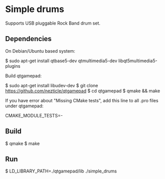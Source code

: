 # Simple drums

Supports USB pluggable Rock Band drum set.


## Dependencies

On Debian/Ubuntu based system:

  $ sudo apt-get install qtbase5-dev qtmultimedia5-dev libqt5multimedia5-plugins


Build qtgamepad:

  $ sudo apt-get install libudev-dev
  $ git clone https://github.com/nezticle/qtgamepad
  $ cd qtgamepad
  $ qmake && make


If you have error about "Missing CMake tests", add this line to all .pro files under qtgamepad:

  CMAKE_MODULE_TESTS=-


## Build


  $ qmake
  $ make

## Run

  $ LD_LIBRARY_PATH=./qtgamepad/lib ./simple_drums
